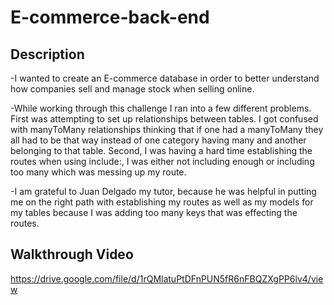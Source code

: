 # E-commerce-back-end

## Description

-I wanted to create an E-commerce database in order to better understand how companies sell and manage stock when selling online.

-While working through this challenge I ran into a few different problems. First was attempting to set up relationships between tables. I got confused with manyToMany relationships thinking that if one had a manyToMany they all had to be that way instead of one category having many and another belonging to that table. Second, I was having a hard time establishing the routes when using include:, I was either not including enough or including too many which was messing up my route.

-I am grateful to Juan Delgado my tutor, because he was helpful in putting me on the right path with establishing my routes as well as my models for my tables because I was adding too many keys that was effecting the routes.

## Walkthrough Video

https://drive.google.com/file/d/1rQMlatuPtDFnPUN5fR6nFBQZXgPP6lv4/view
